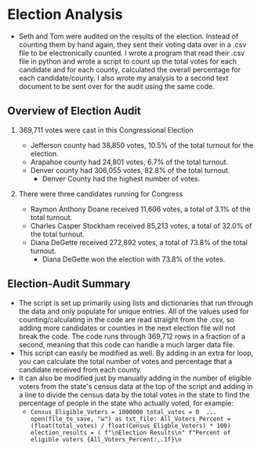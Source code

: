 # Election Analysis
- Seth and Tom were audited on the results of the election. Instead of counting them by hand again, they sent their voting data over in a .csv file to be electronically counted. I wrote a program that read their .csv file in python and wrote a script to count up the total votes for each candidate and for each county, calculated the overall percentage for each candidate/county. I also wrote my analysis to a second text document to be sent over for the audit using the same code.  


## Overview of Election Audit
1. 369,711 votes were cast in this Congressional Election
   - Jefferson county had 38,850 votes, 10.5% of the total turnout for the election.
   - Arapahoe county had 24,801 votes, 6.7% of the total turnout.
   - Denver county had 306,055 votes, 82.8% of the total turnout.
     - Denver County had the highest number of votes.


2. There were three candidates running for Congress
   - Raymon Anthony Doane received 11,606 votes, a total of 3.1% of the total turnout.
   - Charles Casper Stockham received 85,213 votes, a total of 32.0% of the total turnout.
   - Diana DeGette received 272,892 votes, a total of 73.8% of the total turnout.
     - Diana DeGette won the election with 73.8% of the votes.


## Election-Audit Summary
- The script is set up primarily using lists and dictionaries that run through the data and only populate for unique entries. All of the values used for counting/calculating in the code are read straight from the .csv, so adding more candidates or counties in the next election file will not break the code. The code runs through 369,712 rows in a fraction of a second, meaning that this code can handle a much larger data file.
- This script can easily be modified as well. By adding in an extra for loop, you can calculate the total number of votes and percentage that a candidate received from each county. 
- It can also be modified just by manually adding in the number of eligible voters from the state's census data at the top of the script and adding in a line to divide the census data by the total votes in the state to find the percentage of people in the state who actually voted, for example:
  - `Census_Eligible_Voters = 1000000
     total_votes = 0 
     ...
     open(file_to_save, "w") as txt_file:
         All_Voters_Percent = (float(total_votes) / float(Census_Eligble_Voters) * 100)
     election_results = (
     f"\nElection Results\n"
     f"Percent of eligible voters {All_Voters_Percent:,.1f}\n`
